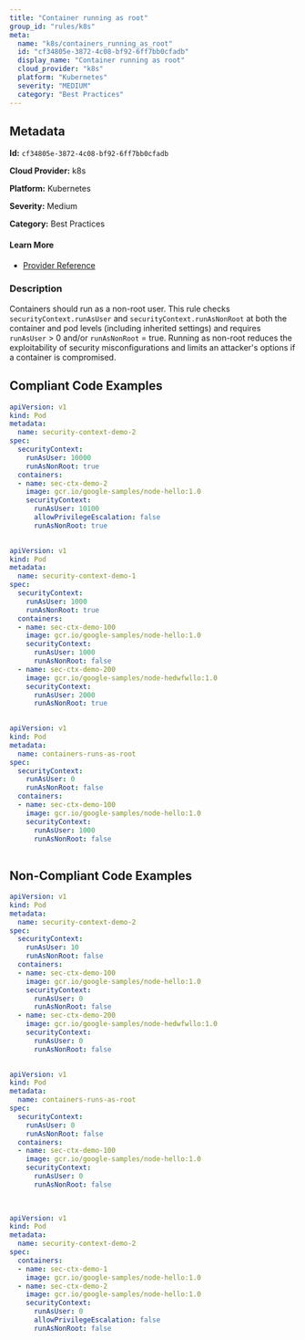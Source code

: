 ```yaml
---
title: "Container running as root"
group_id: "rules/k8s"
meta:
  name: "k8s/containers_running_as_root"
  id: "cf34805e-3872-4c08-bf92-6ff7bb0cfadb"
  display_name: "Container running as root"
  cloud_provider: "k8s"
  platform: "Kubernetes"
  severity: "MEDIUM"
  category: "Best Practices"
---
```

## Metadata

**Id:** `cf34805e-3872-4c08-bf92-6ff7bb0cfadb`

**Cloud Provider:** k8s

**Platform:** Kubernetes

**Severity:** Medium

**Category:** Best Practices

#### Learn More

 - [Provider Reference](https://kubernetes.io/docs/tasks/configure-pod-container/security-context/)

### Description

 Containers should run as a non-root user. This rule checks `securityContext.runAsUser` and `securityContext.runAsNonRoot` at both the container and pod levels (including inherited settings) and requires `runAsUser` > 0 and/or `runAsNonRoot` = true. Running as non-root reduces the exploitability of security misconfigurations and limits an attacker's options if a container is compromised.


## Compliant Code Examples
```yaml
apiVersion: v1
kind: Pod
metadata:
  name: security-context-demo-2
spec:
  securityContext:
    runAsUser: 10000
    runAsNonRoot: true
  containers:
  - name: sec-ctx-demo-2
    image: gcr.io/google-samples/node-hello:1.0
    securityContext:
      runAsUser: 10100
      allowPrivilegeEscalation: false
      runAsNonRoot: true
      
```

```yaml
apiVersion: v1
kind: Pod
metadata:
  name: security-context-demo-1
spec:
  securityContext:
    runAsUser: 1000
    runAsNonRoot: true
  containers:
  - name: sec-ctx-demo-100
    image: gcr.io/google-samples/node-hello:1.0
    securityContext:
      runAsUser: 1000
      runAsNonRoot: false
  - name: sec-ctx-demo-200
    image: gcr.io/google-samples/node-hedwfwllo:1.0
    securityContext:
      runAsUser: 2000
      runAsNonRoot: true
      
```

```yaml
apiVersion: v1
kind: Pod
metadata:
  name: containers-runs-as-root
spec:
  securityContext:
    runAsUser: 0
    runAsNonRoot: false
  containers:
  - name: sec-ctx-demo-100
    image: gcr.io/google-samples/node-hello:1.0
    securityContext:
      runAsUser: 1000
      runAsNonRoot: false
      
```
## Non-Compliant Code Examples
```yaml
apiVersion: v1
kind: Pod
metadata:
  name: security-context-demo-2
spec:
  securityContext:
    runAsUser: 10
    runAsNonRoot: false
  containers:
  - name: sec-ctx-demo-100
    image: gcr.io/google-samples/node-hello:1.0
    securityContext:
      runAsUser: 0
      runAsNonRoot: false
  - name: sec-ctx-demo-200
    image: gcr.io/google-samples/node-hedwfwllo:1.0
    securityContext:
      runAsUser: 0
      runAsNonRoot: false
      
```

```yaml
apiVersion: v1
kind: Pod
metadata:
  name: containers-runs-as-root
spec:
  securityContext:
    runAsUser: 0
    runAsNonRoot: false
  containers:
  - name: sec-ctx-demo-100
    image: gcr.io/google-samples/node-hello:1.0
    securityContext:
      runAsUser: 0
      runAsNonRoot: false
      
      
```

```yaml
apiVersion: v1
kind: Pod
metadata:
  name: security-context-demo-2
spec:
  containers:
  - name: sec-ctx-demo-1
    image: gcr.io/google-samples/node-hello:1.0
  - name: sec-ctx-demo-2
    image: gcr.io/google-samples/node-hello:1.0
    securityContext:
      runAsUser: 0
      allowPrivilegeEscalation: false
      runAsNonRoot: false

```